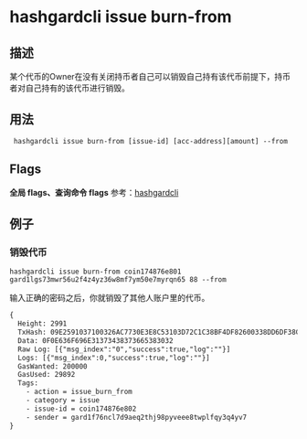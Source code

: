 # hashgardcli issue burn-from

## 描述
某个代币的Owner在没有关闭持币者自己可以销毁自己持有该代币前提下，持币者对自己持有的该代币进行销毁。
## 用法
```
 hashgardcli issue burn-from [issue-id] [acc-address][amount] --from
```
## Flags

 **全局 flags、查询命令 flags** 参考：[hashgardcli](../README.md)

## 例子
### 销毁代币
```shell
hashgardcli issue burn-from coin174876e801 gard1lgs73mwr56u2f4z4yz36w8mf7ym50e7myrqn65 88 --from
```
输入正确的密码之后，你就销毁了其他人账户里的代币。
```txt
{
  Height: 2991
  TxHash: 09E2591037100326AC7730E3E8C53103D72C1C38BF4DF82600338DD6DF38CC4B
  Data: 0F0E636F696E31373438373665383032
  Raw Log: [{"msg_index":"0","success":true,"log":""}]
  Logs: [{"msg_index":0,"success":true,"log":""}]
  GasWanted: 200000
  GasUsed: 29892
  Tags: 
    - action = issue_burn_from
    - category = issue
    - issue-id = coin174876e802
    - sender = gard1f76ncl7d9aeq2thj98pyveee8twplfqy3q4yv7
}
```
